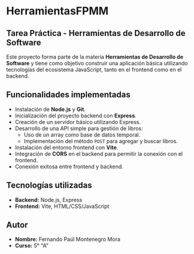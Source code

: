 # HerramientasFPMM

## Tarea Práctica - Herramientas de Desarrollo de Software

Este proyecto forma parte de la materia **Herramientas de Desarrollo de Software** y tiene como objetivo construir una aplicación básica utilizando tecnologías del ecosistema JavaScript, tanto en el frontend como en el backend.

## Funcionalidades implementadas

- Instalación de **Node.js** y **Git**.
- Inicialización del proyecto backend con **Express**.
- Creación de un servidor básico utilizando Express.
- Desarrollo de una API simple para gestión de libros:
  - Uso de un array como base de datos temporal.
  - Implementación del método `POST` para agregar y buscar libros.
- Instalación del entorno frontend con **Vite**.
- Integración de **CORS** en el backend para permitir la conexión con el frontend.
- Conexión exitosa entre frontend y backend.

## Tecnologías utilizadas

- **Backend:** Node.js, Express
- **Frontend:** Vite, HTML/CSS/JavaScript

## Autor

- **Nombre:** Fernando Paúl Montenegro Mora
- **Curso:** 5° "A"



